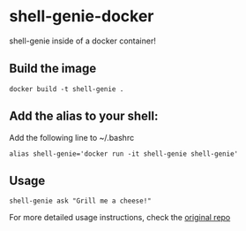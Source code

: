 # shell-genie-docker

shell-genie inside of a docker container! 

## Build the image
```docker build -t shell-genie .```

## Add the alias to your shell:
Add the following line to ~/.bashrc 

```alias shell-genie='docker run -it shell-genie shell-genie'```

## Usage

```shell-genie ask "Grill me a cheese!"```

For more detailed usage instructions, check the [original repo](https://github.com/dylanjcastillo/shell-genie)
